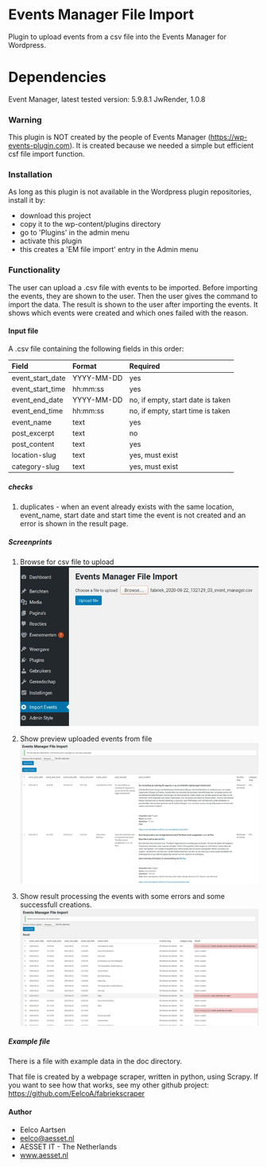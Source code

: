 # Events Manager File Import

Plugin to upload events from a csv file into the Events Manager for Wordpress.

# Dependencies
Event Manager, latest tested version: 5.9.8.1
JwRender, 1.0.8

### Warning
This plugin is NOT created by the people of Events Manager (https://wp-events-plugin.com). 
It is created because we needed a simple but efficient csf file import function.

### Installation
As long as this plugin is not available in the Wordpress plugin repositories, install it by:
 - download this project
 - copy it to the wp-content/plugins directory
 - go to 'Plugins' in the admin menu
 - activate this plugin
 - this creates a 'EM file import' entry in the Admin menu
 
### Functionality
The user can upload a .csv file with events to be imported. Before importing the events, 
they are shown to the user. Then the user gives the command to import the data. 
The result is shown to the user after importing the events. It shows which events were
created and which ones failed with the reason.

#### Input file
A .csv file containing the following fields in this order:

Field             | Format      | Required     |
| :---------------- | :---------- | :----------- |
| event_start_date  | YYYY-MM-DD  |  yes   |
| event_start_time  | hh:mm:ss    |  yes   |
| event_end_date    | YYYY-MM-DD  |  no, if empty, start date is taken |
| event_end_time    | hh:mm:ss    |  no, if empty, start time is taken |
| event_name        | text        |  yes   |
| post_excerpt      | text        |  no    |
| post_content      | text        |  yes   |
| location-slug     | text        |  yes, must exist   | 
| category-slug     | text        |  yes, must exist  |

##### checks
1) duplicates - when an event already exists with the same location, event_name, start date and start time the event is 
not created and an error is shown in the result page.

##### Screenprints

1) Browse for csv file to upload
![alt text](doc/img/event-manager-file-upload-img01_browse_for_csv_file.jpg)

2) Show preview uploaded events from file
![alt text](doc/img/event-manager-file-upload-img02_preview_uploaded_events_file.jpg)

3) Show result processing the events with some errors and some successfull creations.
![alt text](doc/img/event-manager-file-upload-img03_result_processing_with_some_errors.jpg)

##### Example file
There is a file with example data in the doc directory.

That file is created by a webpage scraper, written in python, using Scrapy. If you want to see how that works, see my other github project: https://github.com/EelcoA/fabriekscraper

    
#### Author
- Eelco Aartsen
- eelco@aesset.nl
- AESSET IT - The Netherlands
- www.aesset.nl



